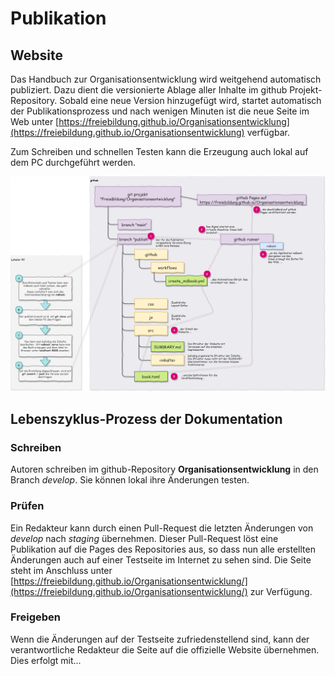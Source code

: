 # Publikation

## Website

Das Handbuch zur Organisationsentwicklung wird weitgehend automatisch publiziert. Dazu dient die versionierte Ablage aller Inhalte im github Projekt-Repository. Sobald eine neue Version hinzugefügt wird, startet automatisch der Publikationsprozess und nach wenigen Minuten ist die neue Seite im Web unter [https://freiebildung.github.io/Organisationsentwicklung](https://freiebildung.github.io/Organisationsentwicklung) verfügbar. 

Zum Schreiben und schnellen Testen kann die Erzeugung auch lokal auf dem PC durchgeführt werden.

![wie das Buch entsteht](publizieren.png)


## Lebenszyklus-Prozess der Dokumentation

### Schreiben

Autoren schreiben im github-Repository **Organisationsentwicklung** in den Branch *develop*. Sie können  lokal ihre Änderungen testen.

### Prüfen

Ein Redakteur kann durch einen Pull-Request die letzten Änderungen von *develop* nach *staging* übernehmen. Dieser Pull-Request löst eine Publikation auf die Pages des Repositories aus, so dass nun alle erstellten Änderungen auch auf einer Testseite im Internet zu sehen sind. Die Seite steht im Anschluss unter [https://freiebildung.github.io/Organisationsentwicklung/](https://freiebildung.github.io/Organisationsentwicklung/) zur Verfügung.

### Freigeben

Wenn die Änderungen auf der Testseite zufriedenstellend sind, kann der verantwortliche Redakteur die Seite auf die offizielle Website übernehmen. Dies erfolgt mit...
